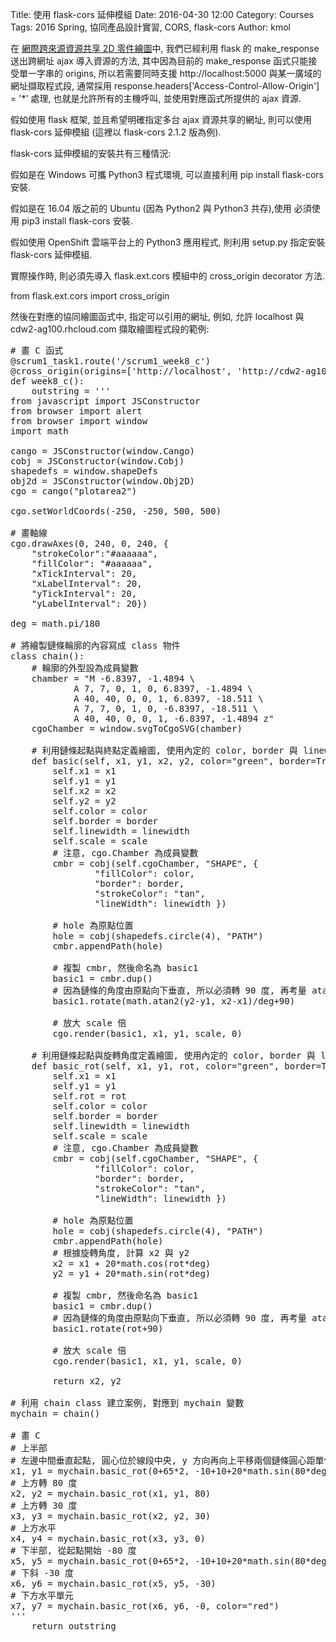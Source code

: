 Title: 使用 flask-cors 延伸模組
Date: 2016-04-30 12:00
Category: Courses
Tags: 2016 Spring, 協同產品設計實習, CORS, flask-cors
Author: kmol

在 <a href="wang-ji-kua-lai-yuan-zi-yuan-gong-xiang-2d-ling-jian-hui-tu.html">網際跨來源資源共享 2D 零件繪圖</a>中, 我們已經利用 flask 的 make_response 送出跨網址 ajax 導入資源的方法, 其中因為目前的 make_response 函式只能接受單一字串的 origins, 所以若需要同時支援 http://localhost:5000 與某一廣域的網址擷取程式段, 通常採用 response.headers['Access-Control-Allow-Origin'] = '*' 處理, 也就是允許所有的主機呼叫, 並使用對應函式所提供的 ajax 資源.

<!-- PELICAN_END_SUMMARY -->

假如使用 flask 框架, 並且希望明確指定多台 ajax 資源共享的網址, 則可以使用 flask-cors 延伸模組 (這裡以 flask-cors 2.1.2 版為例).

flask-cors 延伸模組的安裝共有三種情況:

假如是在 Windows 可攜 Python3 程式環境, 可以直接利用 pip install flask-cors 安裝.

假如是在 16.04 版之前的 Ubuntu (因為 Python2 與 Python3 共存),使用 必須使用 pip3 install flask-cors 安裝.

假如使用 OpenShift 雲端平台上的 Python3 應用程式, 則利用 setup.py 指定安裝 flask-cors 延伸模組.

實際操作時, 則必須先導入 flask.ext.cors 模組中的 cross_origin decorator 方法.

from flask.ext.cors import cross_origin

然後在對應的協同繪圖函式中, 指定可以引用的網址, 例如, 允許 localhost 與 cdw2-ag100.rhcloud.com 擷取繪圖程式段的範例:

<pre class="brush: python">
# 畫 C 函式
@scrum1_task1.route('/scrum1_week8_c')
@cross_origin(origins=['http://localhost', 'http://cdw2-ag100.rhcloud.com'], allow_headers=['Content-Type'])
def week8_c():
    outstring = '''
from javascript import JSConstructor
from browser import alert
from browser import window
import math
 
cango = JSConstructor(window.Cango)
cobj = JSConstructor(window.Cobj)
shapedefs = window.shapeDefs
obj2d = JSConstructor(window.Obj2D)
cgo = cango("plotarea2")
 
cgo.setWorldCoords(-250, -250, 500, 500) 
 
# 畫軸線
cgo.drawAxes(0, 240, 0, 240, {
    "strokeColor":"#aaaaaa",
    "fillColor": "#aaaaaa",
    "xTickInterval": 20,
    "xLabelInterval": 20,
    "yTickInterval": 20,
    "yLabelInterval": 20})
 
deg = math.pi/180  
 
# 將繪製鏈條輪廓的內容寫成 class 物件
class chain():
    # 輪廓的外型設為成員變數
    chamber = "M -6.8397, -1.4894 \
            A 7, 7, 0, 1, 0, 6.8397, -1.4894 \
            A 40, 40, 0, 0, 1, 6.8397, -18.511 \
            A 7, 7, 0, 1, 0, -6.8397, -18.511 \
            A 40, 40, 0, 0, 1, -6.8397, -1.4894 z"
    cgoChamber = window.svgToCgoSVG(chamber)
 
    # 利用鏈條起點與終點定義繪圖, 使用內定的 color, border 與 linewidth 變數
    def basic(self, x1, y1, x2, y2, color="green", border=True, linewidth=4, scale=1):
        self.x1 = x1
        self.y1 = y1
        self.x2 = x2
        self.y2 = y2
        self.color = color
        self.border = border
        self.linewidth = linewidth
        self.scale = scale
        # 注意, cgo.Chamber 為成員變數
        cmbr = cobj(self.cgoChamber, "SHAPE", {
                "fillColor": color,
                "border": border,
                "strokeColor": "tan",
                "lineWidth": linewidth })
 
        # hole 為原點位置
        hole = cobj(shapedefs.circle(4), "PATH")
        cmbr.appendPath(hole)
 
        # 複製 cmbr, 然後命名為 basic1
        basic1 = cmbr.dup()
        # 因為鏈條的角度由原點向下垂直, 所以必須轉 90 度, 再考量 atan2 的轉角
        basic1.rotate(math.atan2(y2-y1, x2-x1)/deg+90)
 
        # 放大 scale 倍
        cgo.render(basic1, x1, y1, scale, 0)
 
    # 利用鏈條起點與旋轉角度定義繪圖, 使用內定的 color, border 與 linewidth 變數
    def basic_rot(self, x1, y1, rot, color="green", border=True, linewidth=4, scale=1):
        self.x1 = x1
        self.y1 = y1
        self.rot = rot
        self.color = color
        self.border = border
        self.linewidth = linewidth
        self.scale = scale
        # 注意, cgo.Chamber 為成員變數
        cmbr = cobj(self.cgoChamber, "SHAPE", {
                "fillColor": color,
                "border": border,
                "strokeColor": "tan",
                "lineWidth": linewidth })
 
        # hole 為原點位置
        hole = cobj(shapedefs.circle(4), "PATH")
        cmbr.appendPath(hole)
        # 根據旋轉角度, 計算 x2 與 y2
        x2 = x1 + 20*math.cos(rot*deg)
        y2 = y1 + 20*math.sin(rot*deg)
 
        # 複製 cmbr, 然後命名為 basic1
        basic1 = cmbr.dup()
        # 因為鏈條的角度由原點向下垂直, 所以必須轉 90 度, 再考量 atan2 的轉角
        basic1.rotate(rot+90)
 
        # 放大 scale 倍
        cgo.render(basic1, x1, y1, scale, 0)
 
        return x2, y2
 
# 利用 chain class 建立案例, 對應到 mychain 變數
mychain = chain()
 
# 畫 C
# 上半部
# 左邊中間垂直起點, 圓心位於線段中央, y 方向再向上平移兩個鏈條圓心距單位
x1, y1 = mychain.basic_rot(0+65*2, -10+10+20*math.sin(80*deg)+20*math.sin(30*deg), 90)
# 上方轉 80 度
x2, y2 = mychain.basic_rot(x1, y1, 80)
# 上方轉 30 度
x3, y3 = mychain.basic_rot(x2, y2, 30)
# 上方水平
x4, y4 = mychain.basic_rot(x3, y3, 0)
# 下半部, 從起點開始 -80 度
x5, y5 = mychain.basic_rot(0+65*2, -10+10+20*math.sin(80*deg)+20*math.sin(30*deg), -80)
# 下斜 -30 度
x6, y6 = mychain.basic_rot(x5, y5, -30)
# 下方水平單元
x7, y7 = mychain.basic_rot(x6, y6, -0, color="red")
'''
    return outstring
</pre>